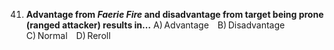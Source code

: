 41. **Advantage from *Faerie Fire* and disadvantage from target being prone (ranged attacker) results in…**
    A) Advantage B) Disadvantage C) Normal D) Reroll
